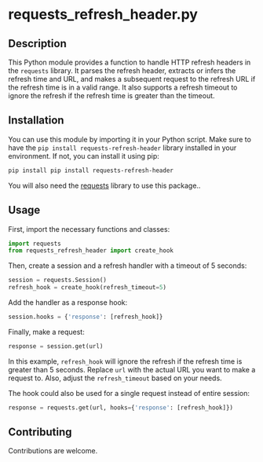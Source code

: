 # requests_refresh_header.py

## Description

This Python module provides a function to handle HTTP refresh headers in the `requests` library. It parses the refresh header, extracts or infers the refresh time and URL, and makes a subsequent request to the refresh URL if the refresh time is in a valid range. It also supports a refresh timeout to ignore the refresh if the refresh time is greater than the timeout.

## Installation

You can use this module by importing it in your Python script. Make sure to have the `pip install requests-refresh-header` library installed in your environment. If not, you can install it using pip:

```bash
pip install pip install requests-refresh-header
```

You will also need the [requests]('https://pypi.org/project/requests/') library to use this package..

## Usage

First, import the necessary functions and classes:

```python
import requests
from requests_refresh_header import create_hook
```

Then, create a session and a refresh handler with a timeout of 5 seconds:

```python
session = requests.Session()
refresh_hook = create_hook(refresh_timeout=5)
```

Add the handler as a response hook:

```python
session.hooks = {'response': [refresh_hook]}
```

Finally, make a request:

```python
response = session.get(url)
```

In this example, `refresh_hook` will ignore the refresh if the refresh time is greater than 5 seconds. Replace `url` with the actual URL you want to make a request to. Also, adjust the `refresh_timeout` based on your needs.


The hook could also be used for a single request instead of entire session:

```python
response = requests.get(url, hooks={'response': [refresh_hook]})
```

## Contributing

Contributions are welcome.